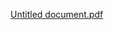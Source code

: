 
[Untitled document.pdf](https://github.com/diego-chacon16/emotion-detection-tensorflow/files/9182201/Untitled.document.pdf)
